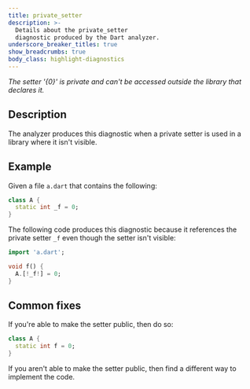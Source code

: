 ```yaml
---
title: private_setter
description: >-
  Details about the private_setter
  diagnostic produced by the Dart analyzer.
underscore_breaker_titles: true
show_breadcrumbs: true
body_class: highlight-diagnostics
---
```


_The setter '{0}' is private and can't be accessed outside the library that
declares it._

## Description

The analyzer produces this diagnostic when a private setter is used in a
library where it isn't visible.

## Example

Given a file `a.dart` that contains the following:

```dart
class A {
  static int _f = 0;
}
```

The following code produces this diagnostic because it references the
private setter `_f` even though the setter isn't visible:

```dart
import 'a.dart';

void f() {
  A.[!_f!] = 0;
}
```

## Common fixes

If you're able to make the setter public, then do so:

```dart
class A {
  static int f = 0;
}
```

If you aren't able to make the setter public, then find a different way to
implement the code.

